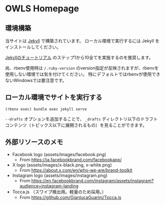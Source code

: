 # OWLS Homepage

## 環境構築

当サイトは [Jekyll](https://jekyllrb-ja.github.io/) で構築されています。
ローカル環境で実行するには Jekyll をインストールしてください。

[Jekyllのチュートリアル](https://jekyllrb-ja.github.io/docs/step-by-step/01-setup/) のステップ1から10全てを実施するのを推奨します。

尚、rbenv使用時は `/.ruby-version` のversion指定が反映されますが、rbenvを使用しない環境では気を付けてください。
特にデフォルトではrbenvが使用できないWindowsでは要注意です。

## ローカル環境でサイトを実行する

```
(rbenv exec) bundle exec jekyll serve
```

`--drafts` オプションを追加することで、 `_drafts` ディレクトリ以下のドラフトコンテンツ（トピックス以下に展開されるもの）を見ることができます。

## 外部リソースのメモ

* Facebook logo (assets/images/facebook.png)
  - From https://ja.facebookbrand.com/facebookapp/
* X logo (assets/images/x-black.png, x-white.png)
  - From https://about.x.com/en/who-we-are/brand-toolkit
* Instagram logo (assets/images/instagram.png)
  - From https://en.facebookbrand.com/instagram/assets/instagram?audience=instagram-landing
* Tocca.js （スワイプ検出用。軽量のため採用。）
  - From https://github.com/GianlucaGuarini/Tocca.js